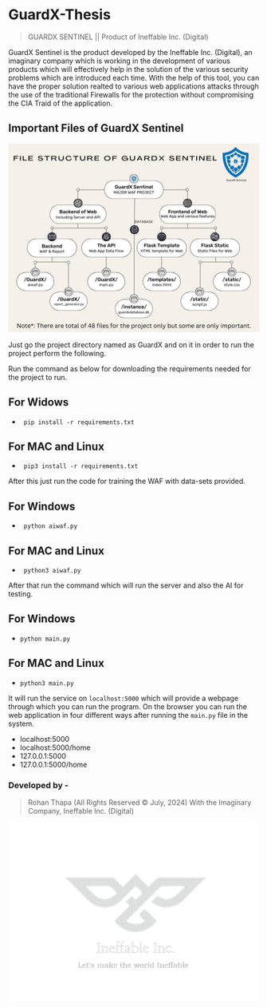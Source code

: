 # GuardX-Thesis

>GUARDX SENTINEL || Product of Ineffable Inc. (Digital)
           
GuardX Sentinel is the product developed by the Ineffable Inc. (Digital), an imaginary company which is working in the development of various products which will effectively help in the solution of the various security problems which are introduced each time.
With the help of this tool, you can have the proper solution realted to various web applications attacks through the use of the traditional Firewalls for the protection without compromising the CIA Traid of the application.

## Important Files of GuardX Sentinel
![File Structure of GuardX](GuardX/research/file_structure.png)

Just go the project directory named as GuardX and on it in order to run the project perform the following.

Run the command as below for downloading the requirements needed for the project to run.
## For Widows
  -      pip install -r requirements.txt
## For MAC and Linux
  -      pip3 install -r requirements.txt

After this just run the code for training the WAF with data-sets provided.
## For Windows
  -      python aiwaf.py
## For MAC and Linux
  -      python3 aiwaf.py

After that run the command which will run the server and also the AI for testing.
## For Windows
   -     python main.py
## For MAC and Linux
   -     python3 main.py

It will run the service on `localhost:5000` which will provide a webpage through which you can run the program.
On the browser you can run the web application in four different ways after running the `main.py` file in the system.

- localhost:5000
- localhost:5000/home
- 127.0.0.1:5000
- 127.0.0.1:5000/home

### Developed by -
> Rohan Thapa (All Rights Reserved &copy; July, 2024)
> With the Imaginary Company, Ineffable Inc. (Digital)

![Ineffable Inc. (Digital)](GuardX/static/image/Ineffable_with_text-removebg-preview.png)

